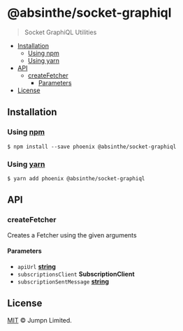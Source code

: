 # @absinthe/socket-graphiql

> Socket GraphiQL Utilities

<!-- START doctoc generated TOC please keep comment here to allow auto update -->
<!-- DON'T EDIT THIS SECTION, INSTEAD RE-RUN doctoc TO UPDATE -->
<!-- END doctoc -->

- [Installation](#installation)
  - [Using npm](#using-npm)
  - [Using yarn](#using-yarn)
- [API](#api)
  - [createFetcher](#createfetcher)
    - [Parameters](#parameters)
- [License](#license)

<!-- END doctoc generated TOC please keep comment here to allow auto update -->

## Installation

### Using [npm](https://docs.npmjs.com/cli/npm)

    $ npm install --save phoenix @absinthe/socket-graphiql

### Using [yarn](https://yarnpkg.com)

    $ yarn add phoenix @absinthe/socket-graphiql

## API

<!-- Generated by documentation.js. Update this documentation by updating the source code. -->

### createFetcher

Creates a Fetcher using the given arguments

#### Parameters

*   `apiUrl` **[string](https://developer.mozilla.org/docs/Web/JavaScript/Reference/Global_Objects/String)** 
*   `subscriptionsClient` **SubscriptionClient** 
*   `subscriptionSentMessage` **[string](https://developer.mozilla.org/docs/Web/JavaScript/Reference/Global_Objects/String)** 

## License

[MIT](LICENSE.txt) :copyright: Jumpn Limited.
